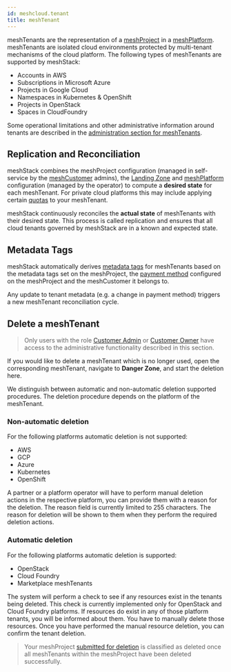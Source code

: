 ```yaml
---
id: meshcloud.tenant
title: meshTenant
---
```


meshTenants are the representation of a [meshProject](./meshcloud.project.md) in a [meshPlatform](./meshcloud.platforms.md).
meshTenants are isolated cloud environments protected by multi-tenant mechanisms of the cloud platform. The following types of meshTenants are supported by meshStack:

* Accounts in AWS
* Subscriptions in Microsoft Azure
* Projects in Google Cloud
* Namespaces in Kubernetes & OpenShift
* Projects in OpenStack
* Spaces in CloudFoundry

Some operational limitations and other administrative information around tenants are described in the [administration section for meshTenants](meshstack.tenants.md).

## Replication and Reconciliation

meshStack combines the meshProject configuration (managed in self-service by the [meshCustomer](./meshcloud.customer.md) admins), the [Landing Zone](./meshcloud.landing-zones.md) and [meshPlatform](./meshcloud.platforms.md) configuration (managed by the operator) to compute a **desired state** for each meshTenant. For private cloud platforms this may include applying certain [quotas](./meshcloud.tenant-quota.md) to your meshTenant.

meshStack continuously reconciles the **actual state** of meshTenants with their desired state. This process is called replication and ensures that all cloud tenants governed by meshStack are in a known and expected state.

## Metadata Tags

meshStack automatically derives [metadata tags](./meshcloud.metadata-tags.md) for meshTenants based on the metadata tags set on the meshProject, the [payment method](./meshcloud.payment-methods.md) configured on the meshProject and
the meshCustomer it belongs to.

Any update to tenant metadata (e.g. a change in payment method) triggers a new meshTenant reconciliation cycle.

## Delete a meshTenant

> Only users with the role [Customer Admin](meshcloud.customer.md#assign-meshcustomer-roles) or [Customer Owner](meshcloud.customer.md#assign-meshcustomer-roles) have access to the administrative functionality described in this section.

If you would like to delete a meshTenant which is no longer used, open the corresponding meshTenant, navigate to **Danger Zone**, and start the deletion here.

We distinguish between automatic and non-automatic deletion supported procedures. The deletion procedure depends on the platform of the meshTenant.

### Non-automatic deletion

For the following platforms automatic deletion is not supported:

* AWS
* GCP
* Azure
* Kubernetes
* OpenShift

A partner or a platform operator will have to perform manual deletion actions in the respective platform, you can provide them with a reason for the deletion. The reason field is currently limited to 255 characters. The reason for deletion will be shown to them when they perform the required deletion actions.

### Automatic deletion

For the following platforms automatic deletion is supported:

* OpenStack
* Cloud Foundry
* Marketplace meshTenants

The system will perform a check to see if any resources exist in the tenants being deleted. This check is currently implemented only for OpenStack and Cloud Foundry platforms. If resources do exist in any of those platform tenants, you will be informed about them. You have to manually delete those resources. Once you have performed the manual resource deletion, you can confirm the tenant deletion.

> Your meshProject [submitted for deletion](meshcloud.project.md#delete-a-meshproject) is classified as deleted once all meshTenants within the meshProject have been deleted successfully.
